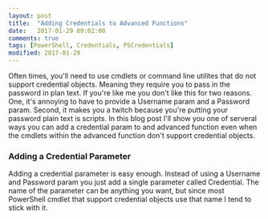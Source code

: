 ```yaml
---
layout: post
title:  "Adding Credentials to Advanced Functions"
date:   2017-01-29 09:02:00
comments: true
tags: [PowerShell, Credentials, PSCredentials]
modified: 2017-01-29
---
```


Often times, you'll need to use cmdlets or command line utilites that do not support credential objects. Meaning they require
you to pass in the password in plan text. If you're like me you don't like this for two reasons. One,
it's annoying to have to provide a Username param and a Password param. Second, it makes you a twitch because
you're putting your password plain text is scripts. In this blog post I'll show you one of serveral ways you can add a credential param
to and advanced function even when the cmdlets within the advanced function don't support credential objects. 

### Adding a Credential Parameter

Adding a credential parameter is easy enough. Instead of using a Username and Password param you just add a single parameter called Credential. The
name of the parameter can be anything you want, but since most PowerShell cmdlet that support credential objects use that name I tend to stick with it.
